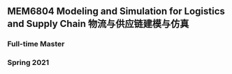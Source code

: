 ## MEM6804 Modeling and Simulation for Logistics and Supply Chain 物流与供应链建模与仿真

### Full-time Master

### Spring 2021
